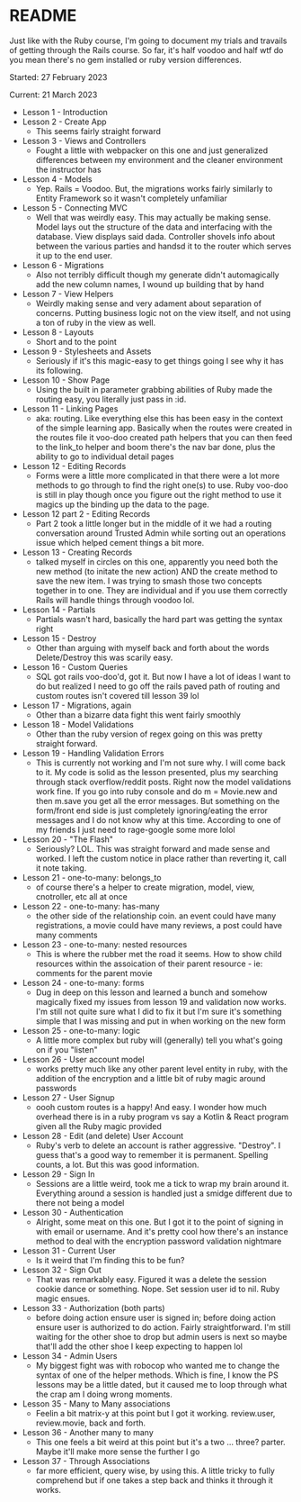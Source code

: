 # README

Just like with the Ruby course, I'm going to document my trials and travails of getting through the Rails course.
So far, it's half voodoo and half wtf do you mean there's no gem installed or ruby version differences.

Started: 27 February 2023

Current: 21 March 2023

* Lesson 1 - Introduction
* Lesson 2 - Create App
  * This seems fairly straight forward
* Lesson 3 - Views and Controllers
  * Fought a little with webpacker on this one and just generalized differences between my environment and the cleaner environment the instructor has
* Lesson 4 - Models
  * Yep.  Rails = Voodoo.  But, the migrations works fairly similarly to Entity Framework so it wasn't completely unfamiliar
* Lesson 5 - Connecting MVC
  * Well that was weirdly easy.  This may actually be making sense.  Model lays out the structure of the data and interfacing with the database.  View displays said dada.  Controller shovels info about between the various parties and handsd it to the router which serves it up to the end user.
* Lesson 6 - Migrations
  * Also not terribly difficult though my generate didn't automagically add the new column names, I wound up building that by hand
* Lesson 7 - View Helpers
  * Weirdly making sense and very adament about separation of concerns.  Putting business logic not on the view itself, and not using a ton of ruby in the view as well.
* Lesson 8 - Layouts
  * Short and to the point
* Lesson 9 - Stylesheets and Assets
  * Seriously if it's this magic-easy to get things going I see why it has its following.  
* Lesson 10 - Show Page
  * Using the built in parameter grabbing abilities of Ruby made the routing easy, you literally just pass in :id.  
* Lesson 11 - Linking Pages
  * aka: routing.  Like everything else this has been easy in the context of the simple learning app.  Basically when the routes were created in the routes file it voo-doo created path helpers that you can then feed to the link_to helper and boom there's the nav bar done, plus the ability to go to individual detail pages
* Lesson 12 - Editing Records
  * Forms were a little more complicated in that there were a lot more methods to go through to find the right one(s) to use.  Ruby voo-doo is still in play though once you figure out the right method to use it magics up the binding up the data to the page.
* Lesson 12 part 2 - Editing Records
  * Part 2 took a little longer but in the middle of it we had a routing conversation around Trusted Admin while sorting out an operations issue which helped cement things a bit more.
* Lesson 13 - Creating Records
  * talked myself in circles on this one, apparently you need both the new method (to initate the new action) AND the create method to save the new item.  I was trying to smash those two concepts together in to one.  They are individual and if you use them correctly Rails will handle things through voodoo lol.
* Lesson 14 - Partials
  * Partials wasn't hard, basically the hard part was getting the syntax right
* Lesson 15 - Destroy
  * Other than arguing with myself back and forth about the words Delete/Destroy this was scarily easy.
* Lesson 16 - Custom Queries
  * SQL got rails voo-doo'd, got it. But now I have a lot of ideas I want to do but realized I need to go off the rails paved path of routing and custom routes isn't covered till lesson 39 lol
* Lesson 17 - Migrations, again
  * Other than a bizarre data fight this went fairly smoothly
* Lesson 18 - Model Validations
  * Other than the ruby version of regex going on this was pretty straight forward.
* Lesson 19 - Handling Validation Errors
  * This is currently not working and I'm not sure why.  I will come back to it.  My code is solid as the lesson presented, plus my searching through stack overflow/reddit posts.  Right now the model validations work fine.  If you go into ruby console and do m = Movie.new and then m.save you get all the error messages.  But something on the form/front end side is just completely ignoring/eating the error messages and I do not know why at this time. According to one of my friends I just need to rage-google some more lolol
* Lesson 20 - "The Flash"
  * Seriously? LOL.  This was straight forward and made sense and worked.  I left the custom notice in place rather than reverting it, call it note taking.
* Lesson 21 - one-to-many: belongs_to
  * of course there's a helper to create migration, model, view, cnotroller, etc all at once
* Lesson 22 - one-to-many: has-many
  * the other side of the relationship coin. an event could have many registrations, a movie could have many reviews, a post could have many comments
* Lesson 23 - one-to-many: nested resources
  * This is where the rubber met the road it seems.  How to show child resources within the assoication of their parent resource - ie: comments for the parent movie
* Lesson 24 - one-to-many: forms
  * Dug in deep on this lesson and learned a bunch and somehow magically fixed my issues from lesson 19 and validation now works.  I'm still not quite sure what I did to fix it but I'm sure it's something simple that I was missing and put in when working on the new form
* Lesson 25 - one-to-many: logic
  * A little more complex but ruby will (generally) tell you what's going on if you "listen"
* Lesson 26 - User account model
  * works pretty much like any other parent level entity in ruby, with the addition of the encryption and a little bit of ruby magic around passwords
* Lesson 27 - User Signup
  * oooh custom routes is a happy!  And easy.  I wonder how much overhead there is in a ruby program vs say a Kotlin & React program given all the Ruby magic provided
* Lesson 28 - Edit (and delete) User Account
  * Ruby's verb to delete an account is rather aggressive.  "Destroy".  I guess that's a good way to remember it is permanent.  Spelling counts, a lot.  But this was good information.
* Lesson 29 - Sign In
  * Sessions are a little weird, took me a tick to wrap my brain around it.  Everything around a session is handled just a smidge different due to there not being a model
* Lesson 30 - Authentication
  * Alright, some meat on this one.  But I got it to the point of signing in with email or username.  And it's pretty cool how there's an instance method to deal with the encryption password validation nightmare
* Lesson 31 - Current User
  * Is it weird that I'm finding this to be fun?
* Lesson 32 - Sign Out
  * That was remarkably easy.  Figured it was a delete the session cookie dance or something.  Nope.  Set session user id to nil.  Ruby magic ensues.
* Lesson 33 - Authorization (both parts)
  * before doing action ensure user is signed in; before doing action ensure user is authorized to do action.  Fairly straightforward.  I'm still waiting for the other shoe to drop but admin users is next so maybe that'll add the other shoe I keep expecting to happen lol
* Lesson 34 - Admin Users
  * My biggest fight was with robocop who wanted me to change the syntax of one of the helper methods.  Which is fine, I know the PS lessons may be a little dated, but it caused me to loop through what the crap am I doing wrong moments.
* Lesson 35 - Many to Many associations
  * Feelin a bit matrix-y at this point but I got it working.  review.user, review.movie, back and forth.
* Lesson 36 - Another many to many
  * This one feels a bit weird at this point but it's a two ... three? parter.  Maybe it'll make more sense the further I go
* Lesson 37 - Through Associations
  * far more efficient, query wise, by using this.  A little tricky to fully comprehend but if one takes a step back and thinks it through it works.